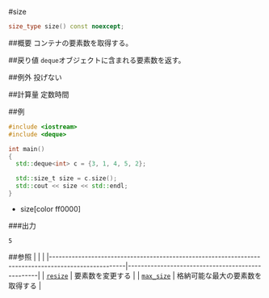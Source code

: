 #size
```cpp
size_type size() const noexcept;
```

##概要
コンテナの要素数を取得する。


##戻り値
`deque`オブジェクトに含まれる要素数を返す。


##例外
投げない


##計算量
定数時間


##例
```cpp
#include <iostream>
#include <deque>

int main()
{
  std::deque<int> c = {3, 1, 4, 5, 2};

  std::size_t size = c.size();
  std::cout << size << std::endl;
}
```
* size[color ff0000]

###出力
```
5
```

##参照
| | |
|-----------------------------------------------------------------------------------------------------|--------------------------------------------------|
| [`resize`](./resize.md) | 要素数を変更する |
| [`max_size`](./max_size.md) | 格納可能な最大の要素数を取得する |


